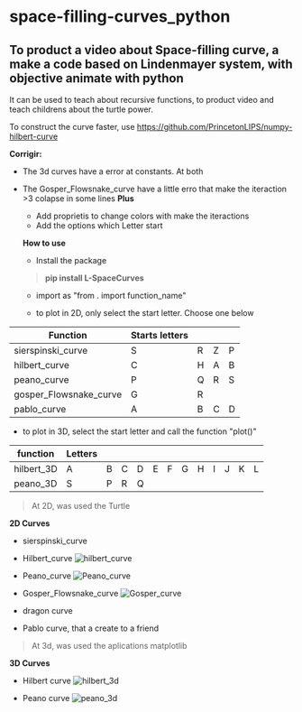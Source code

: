 # space-filling-curves_python

## To product a video about Space-filling curve, a make a code based on  Lindenmayer system, with objective animate with python  

It can be used to teach about recursive functions, to product video and teach childrens about the turtle power.

To construct the curve faster, use https://github.com/PrincetonLIPS/numpy-hilbert-curve

**Corrigir:**

- The 3d curves have a error at constants. At both

- The Gosper_Flowsnake_curve have a little erro that make the iteraction >3 colapse in some lines
**Plus**
  - Add proprietis to change colors with make the iteractions
  - Add the options which Letter start
  
  
  **How to use**
  
  - Install the package
  > **pip install L-SpaceCurves**
  
  - import as "from . import function_name"
  
  - to plot in 2D, only select the start letter. Choose one below
  
| Function  | Starts letters  |   |   |   |
|---|---|---|---|---|
| sierspinski_curve  | S  | R  | Z  | P  |
|  hilbert_curve | C |  H | A  | B  |
|  peano_curve |  P | Q  | R  | S  |
|gosper_Flowsnake_curve | G | R | | | 
| pablo_curve | A | B | C | D |

  
  - to plot in 3D, select the start letter and call the function "plot()"
  
| function   | Letters |   |   |   |   |   |   |   |   |   |   |   |
|------------|---------|---|---|---|---|---|---|---|---|---|---|---|
| hilbert_3D | A       | B | C | D | E | F | G | H | I | J | K | L |
| peano_3D   |    S     | P | R | Q |  |   |   |   |   |   |   |   |

> At 2D, was used the Turtle    

**2D Curves** 

- sierspinski_curve

- Hilbert_curve ![hilbert_curve](https://user-images.githubusercontent.com/99839465/196053916-4f20a51f-f35f-4242-988a-19b46be8510a.GIF)

- Peano_curve ![Peano_curve](https://user-images.githubusercontent.com/99839465/196053748-82ab6283-ed5d-4b40-b444-6f5ea853b144.GIF)

- Gosper_Flowsnake_curve ![Gosper_curve](https://user-images.githubusercontent.com/99839465/196053969-04ad53a4-6cda-4266-b820-bd317225cd01.GIF)

- dragon curve

- Pablo curve, that a create to a friend

> At 3d, was used the aplications matplotlib    

**3D Curves**

- Hilbert curve ![hilbert_3d](https://user-images.githubusercontent.com/99839465/196054029-03ccf116-b378-4f91-89ca-a65fc8b26a08.png)

- Peano curve ![peano_3d](https://user-images.githubusercontent.com/99839465/196054031-6739a95e-c115-4c55-a5ea-cc8398997a32.png)

